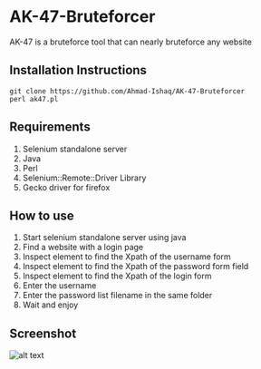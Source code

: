 # AK-47-Bruteforcer
AK-47 is a bruteforce tool that can nearly bruteforce any website

## Installation Instructions
```
git clone https://github.com/Ahmad-Ishaq/AK-47-Bruteforcer
perl ak47.pl
```

## Requirements
1) Selenium standalone server<br>
2) Java<br>
3) Perl<br>
4) Selenium::Remote::Driver Library<br>
5) Gecko driver for firefox<br>

## How to use
1) Start selenium standalone server using java
2) Find a website with a login page<br>
3) Inspect element to find the Xpath of the username form<br>
4) Inspect element to find the Xpath of the password form field<br>
5) Inspect element to find the Xpath of the login form <br>
6) Enter the username<br>
7) Enter the password list filename in the same folder<br>
8) Wait and enjoy

## Screenshot
![alt text](https://i.ibb.co/Yh9ZWWv/ak47.png)
